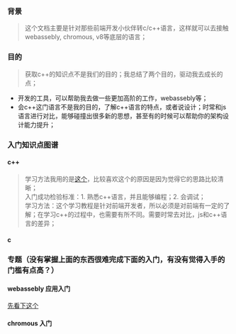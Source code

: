 ###  背景
> 这个文档主要是针对那些前端开发小伙伴转c/c++语言，这样就可以去接触webassebly, chromous, v8等底层的语言；


### 目的
> 获取c++的知识点不是我们的目的；我总结了两个目的，驱动我去成长的点；
- 开发的工具，可以帮助我去做一些更加高阶的工作，webassebly等；
- 会c++这门语言不是我的目的，了解c++语言的特点，或者说设计；时常和js语言进行对比，能够碰撞出很多新的思想，甚至有的时候可以帮助你的架构设计能力提升；


### 入门知识点图谱

#### c++ 
> 学习方法我用的是[这个](https://www.kancloud.cn/kancloud/cplusplus/62256)，比较喜欢这个的原因是因为觉得它的思路比较清晰；     
> 入门成功检验标准：1. 熟悉c++语言，并且能够编程；2. 会调试；  
> 学习方法：这个学习教程是针对前端开发者，所以必须是对前端有一定的了解；在学习c++的过程中，也需要有所不同。需要时常去对比，js和c++语言的差异；

#### c

### 专题（没有掌握上面的东西很难完成下面的入门，有没有觉得入手的门槛有点高？）

#### webassebly 应用入门

[先看下这个](https://github.com/guimeisang/Diary/issues/38)

#### chromous 入门



